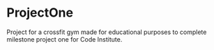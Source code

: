 # ProjectOne

Project for a crossfit gym made for educational purposes to complete milestone project one for Code Institute.